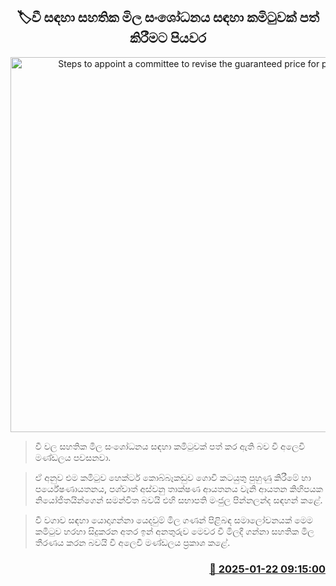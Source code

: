 <p align='center'><b><h2 align='center' title='Steps to appoint a committee to revise the guaranteed price for paddy'>🏷වී සඳහා සහතික මිල සංශෝධනය සඳහා කමිටුවක් පත් කිරීමට පියවර</h2></b></p>
<p align='center'><img src='https://helakuru.sgp1.cdn.digitaloceanspaces.com/esana/images/lib/wee.jpg' width='600' alt='Steps to appoint a committee to revise the guaranteed price for paddy'></p>

> වී වල සහතික මිල සංශෝධනය සඳහා කමිටුවක් පත් කර ඇති බව වී අලෙවි මණ්ඩලය පවසනවා.

> ඒ අනුව එම කමිටුව හෙක්ටර් කොබ්බෑකඩුව ගොවි කටයුතු පුහුණු කිරීමේ හා පර්යේෂණායතනය, පශ්චාත් අස්වනු තාක්ෂණ ආයතනය වැනි ආයතන කිහිපයක නියෝජිතයින්ගෙන් සමන්විත බවයි එහි සභාපති මංජුල පින්නලන්ද සඳහන් කළේ.

> වී වගාව සඳහා යොදාගන්නා යෙදවුම් මිල ගණන් පිළිබඳ සමාලෝචනයක් මෙම කමිටුව හරහා සිදුකරන අතර ඉන් අනතුරුව මෙවර වී මිලදී ගන්නා සහතික මිල තීරණය කරන බවයි වී අ‍ලෙවි මණ්ඩලය ප්‍රකාශ කළේ.



<h3 align='right'><a href='https://www.helakuru.lk/esana/p/106782/'>📅 2025-01-22 09:15:00</a></h3>
